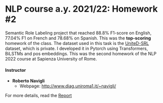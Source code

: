 # NLP course a.y. 2021/22: Homework #2

Semantic Role Labeling project that reached 88.8% F1-score on English, 77.04% F1 on French and 78.68% on Spanish. This was the **top-scoring** homework of the class. The dataset used in this task is the [UniteD-SRL](https://github.com/SapienzaNLP/united-srl) dataset, which is private. I developed it in Pytorch using Transformers, BiLSTMs and pos embeddings. This was the second homework of the NLP 2022 course at Sapienza University of Rome.

#### Instructor

* **Roberto Navigli**
  * Webpage: http://www.diag.uniroma1.it/~navigli/

For more details, read the [Report](report.pdf)
